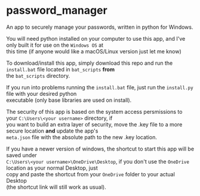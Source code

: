 # password_manager
An app to securely manage your passwords, written in python for Windows.<br>

You will need python installed on your computer to use this app, and I've only built it for use on the `Windows OS` at<br>
this time (if anyone would like a macOS/Linux version just let me know)

To download/install this app, simply download this repo and run the `install.bat` file located in `bat_scripts` <b>from</b><br>
the `bat_scripts` directory.

If you run into problems running the `install.bat` file, just run the `install.py` file with your desired python<br>
executable (only base libraries are used on install).

The security of this app is based on the system access persmissions to your `C:\Users\<your username>` directory, if<br>
you want to build an extra layer of security, move the .key file to a more secure location <b>and</b> update the app's<br>
`meta.json` file with the absolute path to the new .key location.

If you have a newer version of windows, the shortcut to start this app will be saved under<br>
`C:\Users\<your username>\OneDrive\Desktop`, if you don't use the `OneDrive` location as your normal Desktop, just<br>
copy and paste the shortcut from your `OneDrive` folder to your actual Desktop<br>
(the shortcut link will still work as usual).
